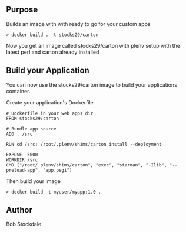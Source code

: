 ## Purpose

Builds an image with with ready to go for your custom apps

```
> docker build . -t stocks29/carton
```

Now you get an image called stocks29/carton with plenv setup with the latest perl and carton already installed

## Build your Application

You can now use the stocks29/carton image to build your applications container.

Create your application's Dockerfile

```
# Dockerfile in your web apps dir
FROM stocks29/carton

# Bundle app source
ADD . /src

RUN cd /src; /root/.plenv/shims/carton install --deployment

EXPOSE  5000
WORKDIR /src
CMD ["/root/.plenv/shims/carton", "exec", "starman", "-Ilib", "--preload-app", "app.psgi"]
```

Then build your image
```
> docker build -t myuser/myapp:1.0 .
```

## Author

Bob Stockdale
